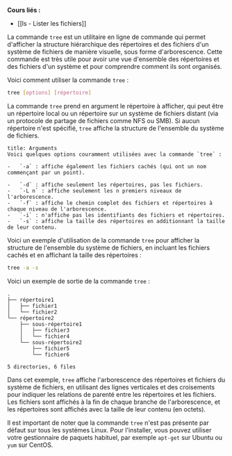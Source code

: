 **Cours liés :**
- [[ls - Lister les fichiers]]

La commande `tree` est un utilitaire en ligne de commande qui permet d'afficher la structure hiérarchique des répertoires et des fichiers d'un système de fichiers de manière visuelle, sous forme d'arborescence. Cette commande est très utile pour avoir une vue d'ensemble des répertoires et des fichiers d'un système et pour comprendre comment ils sont organisés.

Voici comment utiliser la commande `tree` :

```bash
tree [options] [répertoire]
```

La commande `tree` prend en argument le répertoire à afficher, qui peut être un répertoire local ou un répertoire sur un système de fichiers distant (via un protocole de partage de fichiers comme NFS ou SMB). Si aucun répertoire n'est spécifié, `tree` affiche la structure de l'ensemble du système de fichiers.

```ad-info
title: Arguments
Voici quelques options couramment utilisées avec la commande `tree` :

-   `-a` : affiche également les fichiers cachés (qui ont un nom commençant par un point).
  
-   `-d` : affiche seulement les répertoires, pas les fichiers.
-   `-L n` : affiche seulement les n premiers niveaux de l'arborescence.
-   `-f` : affiche le chemin complet des fichiers et répertoires à chaque niveau de l'arborescence.
-   `-i` : n'affiche pas les identifiants des fichiers et répertoires.
-   `-s` : affiche la taille des répertoires en additionnant la taille de leur contenu.
```

Voici un exemple d'utilisation de la commande `tree` pour afficher la structure de l'ensemble du système de fichiers, en incluant les fichiers cachés et en affichant la taille des répertoires :

```bash
tree -a -s
```

Voici un exemple de sortie de la commande `tree` :

```
.
├── répertoire1
│   ├── fichier1
│   └── fichier2
└── répertoire2
    ├── sous-répertoire1
    │   ├── fichier3
    │   └── fichier4
    └── sous-répertoire2
        ├── fichier5
        └── fichier6

5 directories, 6 files
```

Dans cet exemple, `tree` affiche l'arborescence des répertoires et fichiers du système de fichiers, en utilisant des lignes verticales et des croisements pour indiquer les relations de parenté entre les répertoires et les fichiers. Les fichiers sont affichés à la fin de chaque branche de l'arborescence, et les répertoires sont affichés avec la taille de leur contenu (en octets).

Il est important de noter que la commande `tree` n'est pas présente par défaut sur tous les systèmes Linux. Pour l'installer, vous pouvez utiliser votre gestionnaire de paquets habituel, par exemple `apt-get` sur Ubuntu ou `yum` sur CentOS.